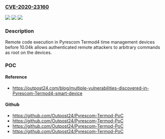 ### [CVE-2020-23160](https://cve.mitre.org/cgi-bin/cvename.cgi?name=CVE-2020-23160)
![](https://img.shields.io/static/v1?label=Product&message=n%2Fa&color=blue)
![](https://img.shields.io/static/v1?label=Version&message=n%2Fa&color=blue)
![](https://img.shields.io/static/v1?label=Vulnerability&message=n%2Fa&color=brighgreen)

### Description

Remote code execution in Pyrescom Termod4 time management devices before 10.04k allows authenticated remote attackers to arbitrary commands as root on the devices.

### POC

#### Reference
- https://outpost24.com/blog/multiple-vulnerabilities-discovered-in-Pyrescom-Termod4-smart-device

#### Github
- https://github.com/Outpost24/Pyrescom-Termod-PoC
- https://github.com/Outpost24/Pyrescom-Termod-PoC
- https://github.com/Outpost24/Pyrescom-Termod-PoC
- https://github.com/Outpost24/Pyrescom-Termod-PoC

